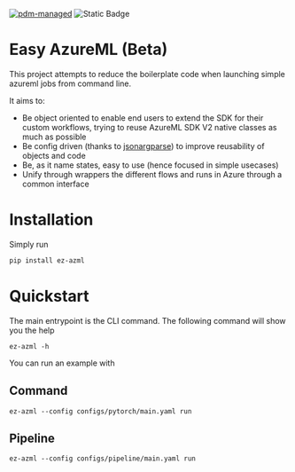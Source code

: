 [![pdm-managed](https://img.shields.io/endpoint?url=https%3A%2F%2Fcdn.jsdelivr.net%2Fgh%2Fpdm-project%2F.github%2Fbadge.json)](https://pdm-project.org)
![Static Badge](https://img.shields.io/badge/jsonargparse-d?link=https%3A%2F%2Fgithub.com%2Fomni-us%2Fjsonargparse)


# Easy AzureML (Beta)

This project attempts to reduce the boilerplate code when launching simple azureml jobs from command line.

It aims to:

- Be object oriented to enable end users to extend the SDK for their custom workflows, trying to reuse AzureML SDK V2 native classes as much as possible
- Be config driven (thanks to [jsonargparse](https%3A%2F%2Fgithub.com%2Fomni-us%2Fjsonargparse)) to improve reusability of objects and code
- Be, as it name states, easy to use (hence focused in simple usecases)
- Unify through wrappers the different flows and runs in Azure through a common interface

# Installation

Simply run 
```bash
pip install ez-azml
```
# Quickstart
The main entrypoint is the CLI command. The following command will show you the help
```
ez-azml -h
```

You can run an example with
## Command
```
ez-azml --config configs/pytorch/main.yaml run
```
## Pipeline
```
ez-azml --config configs/pipeline/main.yaml run
```
